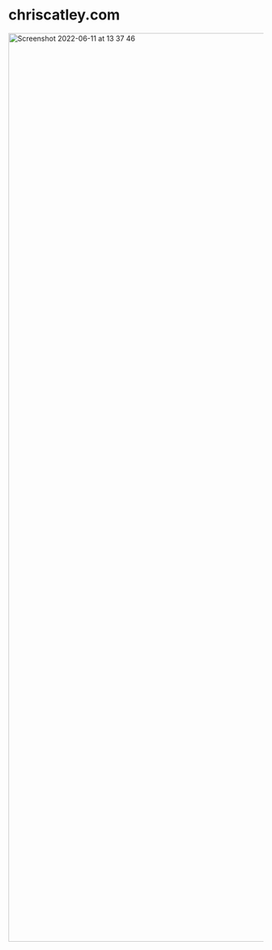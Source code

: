 # chriscatley.com

<img width="1792" alt="Screenshot 2022-06-11 at 13 37 46" src="https://user-images.githubusercontent.com/27644393/173188257-e0e3d3fe-f7d5-4331-8be5-3b6d57742354.png">
